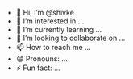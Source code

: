 - 👋 Hi, I’m @shivke
- 👀 I’m interested in ...
- 🌱 I’m currently learning ...
- 💞️ I’m looking to collaborate on ...
- 📫 How to reach me ...
- 😄 Pronouns: ...
- ⚡ Fun fact: ...

<!---
Keshavrangaiah/Keshavrangaiah is a ✨ special ✨ repository because its `README.md` (this file) appears on your GitHub profile.
You can click the Preview link to take a look at your changes.
--->
